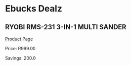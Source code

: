 
# Ebucks Dealz
## RYOBI RMS-231 3-IN-1 MULTI SANDER
[Product Page](https://www.ebucks.com/web/shop/productSelected.do?prodId=1067948515&catId=336131693)

Price: R999.00

Savings: 200.0


	